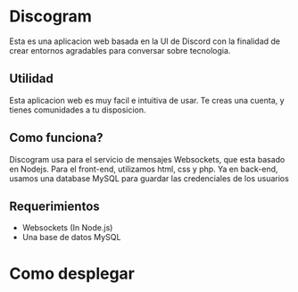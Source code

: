 # Discogram
Esta es una aplicacion web basada en la UI de Discord con la finalidad de crear entornos agradables para conversar sobre tecnologia.

## Utilidad
Esta aplicacion web es muy facil e intuitiva de usar. Te creas una cuenta, y tienes comunidades a tu disposicion.

## Como funciona?
Discogram usa para el servicio de mensajes Websockets, que esta basado en Nodejs. Para el front-end, utilizamos html, css y php. Ya en back-end, usamos una database MySQL para guardar las credenciales de los usuarios

## Requerimientos
- Websockets (In Node.js)
- Una base de datos MySQL

# Como desplegar